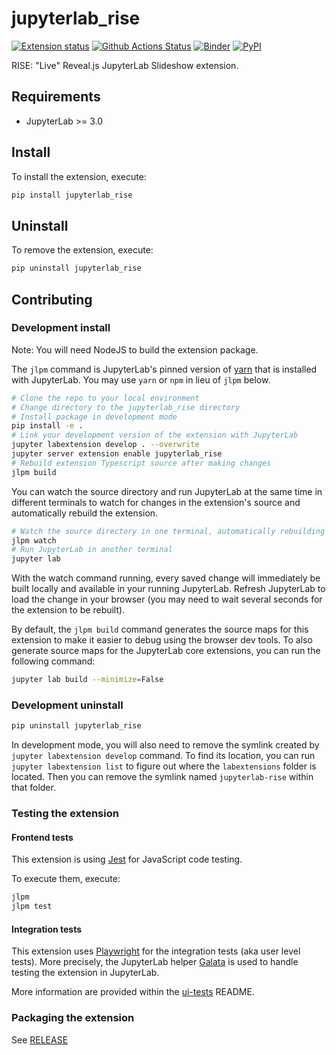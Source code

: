 # jupyterlab_rise

[![Extension status](https://img.shields.io/badge/status-draft-critical 'Not yet working')](https://jupyterlab-contrib.github.io/index.html) [![Github Actions Status](https://github.com/jupyterlab-contrib/rise/workflows/Build/badge.svg)](https://github.com/jupyterlab-contrib/rise/actions/workflows/build.yml) [![Binder](https://mybinder.org/badge_logo.svg)](https://mybinder.org/v2/gh/jupyterlab-contrib/rise/main?urlpath=lab/tree/examples/README.ipynb) [![PyPI](https://img.shields.io/pypi/v/jupyterlab-rise)](https://pypi.org/project/jupyterlab-rise/)

RISE: "Live" Reveal.js JupyterLab Slideshow extension.

## Requirements

- JupyterLab >= 3.0

## Install

To install the extension, execute:

```bash
pip install jupyterlab_rise
```

## Uninstall

To remove the extension, execute:

```bash
pip uninstall jupyterlab_rise
```

## Contributing

### Development install

Note: You will need NodeJS to build the extension package.

The `jlpm` command is JupyterLab's pinned version of
[yarn](https://yarnpkg.com/) that is installed with JupyterLab. You may use
`yarn` or `npm` in lieu of `jlpm` below.

```bash
# Clone the repo to your local environment
# Change directory to the jupyterlab_rise directory
# Install package in development mode
pip install -e .
# Link your development version of the extension with JupyterLab
jupyter labextension develop . --overwrite
jupyter server extension enable jupyterlab_rise
# Rebuild extension Typescript source after making changes
jlpm build
```

You can watch the source directory and run JupyterLab at the same time in different terminals to watch for changes in the extension's source and automatically rebuild the extension.

```bash
# Watch the source directory in one terminal, automatically rebuilding when needed
jlpm watch
# Run JupyterLab in another terminal
jupyter lab
```

With the watch command running, every saved change will immediately be built locally and available in your running JupyterLab. Refresh JupyterLab to load the change in your browser (you may need to wait several seconds for the extension to be rebuilt).

By default, the `jlpm build` command generates the source maps for this extension to make it easier to debug using the browser dev tools. To also generate source maps for the JupyterLab core extensions, you can run the following command:

```bash
jupyter lab build --minimize=False
```

### Development uninstall

```bash
pip uninstall jupyterlab_rise
```

In development mode, you will also need to remove the symlink created by `jupyter labextension develop`
command. To find its location, you can run `jupyter labextension list` to figure out where the `labextensions`
folder is located. Then you can remove the symlink named `jupyterlab-rise` within that folder.

### Testing the extension

#### Frontend tests

This extension is using [Jest](https://jestjs.io/) for JavaScript code testing.

To execute them, execute:

```sh
jlpm
jlpm test
```

#### Integration tests

This extension uses [Playwright](https://playwright.dev/docs/intro) for the integration tests (aka user level tests).
More precisely, the JupyterLab helper [Galata](https://github.com/jupyterlab/jupyterlab/tree/master/galata) is used to handle testing the extension in JupyterLab.

More information are provided within the [ui-tests](./ui-tests/README.md) README.

### Packaging the extension

See [RELEASE](RELEASE.md)

